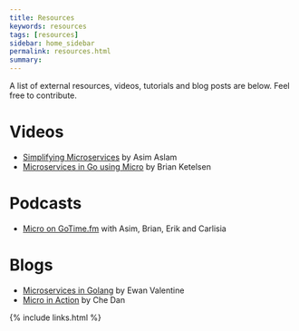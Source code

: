 ```yaml
---
title: Resources
keywords: resources
tags: [resources]
sidebar: home_sidebar
permalink: resources.html
summary: 
---
```


A list of external resources, videos, tutorials and blog posts are below. Feel free to contribute.

# Videos

- [Simplifying Microservices](https://www.youtube.com/watch?v=xspaDovwk34) by Asim Aslam
- [Microservices in Go using Micro](https://www.youtube.com/watch?v=OcjMi9cXItY) by Brian Ketelsen

# Podcasts

- [Micro on GoTime.fm](https://changelog.com/gotime/8) with Asim, Brian, Erik and Carlisia

# Blogs

- [Microservices in Golang](https://ewanvalentine.io/microservices-in-golang-part-1/) by Ewan Valentine
- [Micro in Action](https://itnext.io/micro-in-action-getting-started-a79916ae3cac) by Che Dan


{% include links.html %}
